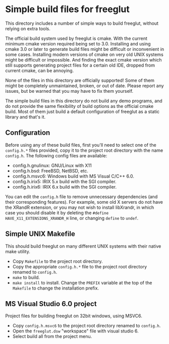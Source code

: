 Simple build files for freeglut
===============================
This directory includes a number of simple ways to build freeglut, without
relying on extra tools.

The official build system used by freeglut is cmake. With the current minimum
cmake version required being set to 3.0. Installing and using cmake 3.0 or later
to generate build files might be difficult or inconvenient in some cases.
Installing modern versions of cmake on very old UNIX systems might be difficult
or impossible. And finding the exact cmake version which still supports
generating project files for a certain old IDE, dropped from current cmake, can
be annoying.

None of the files in this directory are officially supported! Some of them might
be completely unmaintained, broken, or out of date. Please report any issues,
but be warned that you may have to fix them yourself.

The simple build files in this directory do not build any demo programs, and do
not provide the same flexibility of build options as the official cmake build.
Most of them just build a default configuration of freeglut as a static library
and that's it.

Configuration
-------------
Before using any of these build files, first you'll need to select one of the
`config.h.*` files provided, copy it to the project root directory with the name
`config.h`. The following config files are available:

  - config.h.gnulinux: GNU/Linux with X11
  - config.h.bsd: FreeBSD, NetBSD, etc.
  - config.h.msvc6: Windows build with MS Visual C/C++ 6.0.
  - config.h.irix5: IRIX 5.x build with the SGI compiler.
  - config.h.irix6: IRIX 6.x build with the SGI compiler.

You can edit the `config.h` file to remove unnecessary dependencies (and their
corresponding features). For example, some old X servers do not have the XRandR
extension, or you may not wish to install libXrandr, in which case you should
disable it by deleting the `#define HAVE_X11_EXTENSIONS_XRANDR_H` line, or
changing `define` to `undef`.

Simple UNIX Makefile
--------------------
This should build freeglut on many different UNIX systems with their native
make utility.

  - Copy `Makefile` to the project root directory.
  - Copy the appropriate `config.h.*` file to the project root directory renamed
    to `config.h`.
  - `make` to build.
  - `make install` to install. Change the `PREFIX` variable at the top of the
    `Makefile` to change the installation prefix.

MS Visual Studio 6.0 project
----------------------------
Project files for building freeglut on 32bit windows, using MSVC6.

  - Copy `config.h.msvc6` to the project root directory renamed to `config.h`.
  - Open the `freeglut.dsw` "workspace" file with visual studio 6.
  - Select build all from the project menu.
